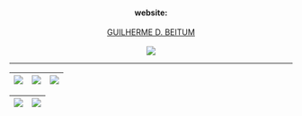 <div align="center">
  <h4>website:</h4>
    <div align="center">
        <a href="https://guilhermeb.web.app">GUILHERME D. BEITUM</a>
    </div>
  <br>
   <img  src="https://github-profile-trophy.vercel.app/?username=GuilhermeDBeitum&row=2&column=1&margin-w=0&margin-h=0&theme=radical&title=MultiLanguage"> 
</div>
  
<hr>
  
  | ![](http://github-profile-summary-cards.vercel.app/api/cards/stats?username=GuilhermeDBeitum&theme=nord_dark) | ![](http://github-profile-summary-cards.vercel.app/api/cards/repos-per-language?username=GuilhermeDBeitum&hide=Html&theme=nord_dark) | ![](http://github-profile-summary-cards.vercel.app/api/cards/most-commit-language?username=GuilhermeDBeitum&theme=nord_dark) |
| :------------------------------------------------------------------------------------------------------: | :-----------------------------------------------------------------------------------------------------------------------------: | :---------------------------------------------------------------------------------------------------------------------: |

| ![](http://github-profile-summary-cards.vercel.app/api/cards/profile-details?username=GuilhermeDBeitum&theme=nord_dark) | ![](https://github-readme-streak-stats.herokuapp.com/?user=GuilhermeDBeitum&hide_border=true&date_format=M%20j%5B%2C%20Y%5D&background=2D3742&stroke=2D3742&ring=6bbbca&fire=6bbbca&currStreakNum=fff&sideNums=6bbbca&currStreakLabel=6bbbca&sideLabels=fff&dates=fff) |
| :----------------------------------------------------------------------------------------------------------------: | :---------------------------------------------------------------------------------------------------------------------------------------------------------------------------------------------------------------------------------------------------------------: |

